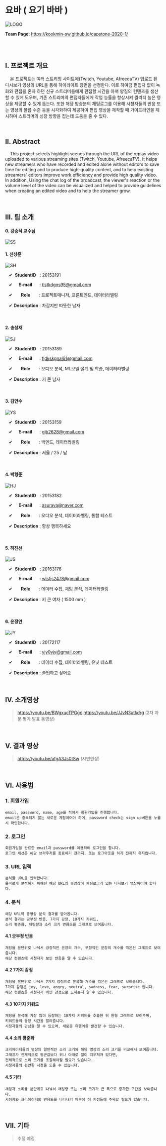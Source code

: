 # 요바 ( 요기 바바 )


![LOGO](https://user-images.githubusercontent.com/58547105/77086346-ffca7480-6a44-11ea-99d4-d0056fbdd1df.png)


**Team Page**: https://kookmin-sw.github.io/capstone-2020-1/

<br/><br/>

## I. 프로젝트 개요



&nbsp;&nbsp;&nbsp;&nbsp;본 프로젝트는 여러 스트리밍 사이트에(Twitch, Youtube, AfreecaTV) 업로드 된 다시보기 영상의 URL을 통해 하이라이트 장면을 선정한다. 이로 하여금 편집자 없이 녹화와 편집을 혼자 하던 신규 스트리머들에게 편집할 시간을 아껴 양질의 컨텐츠를 생산할 수 있게 도우며, 기존 스트리머의 편집자들에게 작업 능률을 향상시켜 퀄리티 높은 영상을 제공할 수 있게 돕는다. 또한 해당 방송분의 채팅로그를 이용해 시청자들의 반응 또는 영상의 볼륨 수준 등을 시각화하여 제공하여 편집 영상을 제작할 때 가이드라인을 제시하며 스트리머의 성장 방향을 잡는데 도움을 줄 수 있다.

<br/>

## II. Abstract


&nbsp;&nbsp;&nbsp;&nbsp;This project selects highlight scenes through the URL of the replay video uploaded to various streaming sites (Twitch, Youtube, AfreecaTV). It helps new streamers who have recorded and edited alone without editors to save time for editing and to produce high-quality content, and to help existing streamers' editors improve work efficiency and provide high quality video. In addition, Using the chat log of the broadcast, the viewer's reaction or the volume level of the video can be visualized and helped to provide guidelines when creating an edited video and to help the streamer grow.

<br/>

## III. 팀 소개


#### 0. **강승식 교수님**

![SS](https://user-images.githubusercontent.com/58547105/77403157-2694fc00-6df3-11ea-8c0c-bde1c12e99de.jpg)

#### 1. **신상훈**

![SH](https://user-images.githubusercontent.com/58547105/77393634-c7c68700-6de0-11ea-872c-104f6aedcff0.jpg)

&nbsp;&nbsp;&nbsp;&#10004; &nbsp;**StudentID**&nbsp;&nbsp; : 20153191

&nbsp;&nbsp;&nbsp;&#10004; &nbsp;&nbsp;&nbsp;&nbsp;**E-mail**&nbsp;&nbsp;&nbsp;&nbsp;&nbsp; : tlstkdgns95@gmail.com

&nbsp;&nbsp;&nbsp;&#10004; &nbsp;&nbsp;&nbsp;&nbsp;&nbsp;&nbsp;**Role**&nbsp;&nbsp;&nbsp;&nbsp;&nbsp;&nbsp; : 프로젝트매니저, 프론트엔드, 데이터라벨링

&nbsp;&nbsp;&nbsp;&#10004; **Description** : 차갑지만 따뜻한 남자

<br/>

#### 2. **송성재**

![SJ](https://user-images.githubusercontent.com/58547105/77393636-c85f1d80-6de0-11ea-90b9-e3698baa8075.jpg)

&nbsp;&nbsp;&nbsp;&#10004; &nbsp;**StudentID**&nbsp;&nbsp; : 20153189

&nbsp;&nbsp;&nbsp;&#10004; &nbsp;&nbsp;&nbsp;&nbsp;**E-mail**&nbsp;&nbsp;&nbsp;&nbsp;&nbsp; : tjdkskgnal61@gmail.com

&nbsp;&nbsp;&nbsp;&#10004; &nbsp;&nbsp;&nbsp;&nbsp;&nbsp;&nbsp;**Role**&nbsp;&nbsp;&nbsp;&nbsp;&nbsp;&nbsp; : 오디오 분석, ML모델 설계 및 학습, 데이터라벨링

&nbsp;&nbsp;&nbsp;&#10004; **Description** : 키 큰 남자


<br/>

#### 3. **김연수**

![YS](https://user-images.githubusercontent.com/58547105/77393637-c8f7b400-6de0-11ea-8963-63e9acd0c86b.jpg)

&nbsp;&nbsp;&nbsp;&#10004; &nbsp;**StudentID**&nbsp;&nbsp; : 20153159

&nbsp;&nbsp;&nbsp;&#10004; &nbsp;&nbsp;&nbsp;&nbsp;**E-mail**&nbsp;&nbsp;&nbsp;&nbsp;&nbsp; : gjb2628@gmail.com

&nbsp;&nbsp;&nbsp;&#10004; &nbsp;&nbsp;&nbsp;&nbsp;&nbsp;&nbsp;**Role**&nbsp;&nbsp;&nbsp;&nbsp;&nbsp;&nbsp; : 백엔드, 데이터라벨링

&nbsp;&nbsp;&nbsp;&#10004; **Description** : 서울 / 25 / 남


<br/>

#### 4. **박형준**

![HJ](https://user-images.githubusercontent.com/58547105/77393629-c6955a00-6de0-11ea-85f9-c282856d87a1.jpg)

&nbsp;&nbsp;&nbsp;&#10004; &nbsp;**StudentID**&nbsp;&nbsp; : 20153182

&nbsp;&nbsp;&nbsp;&#10004; &nbsp;&nbsp;&nbsp;&nbsp;**E-mail**&nbsp;&nbsp;&nbsp;&nbsp;&nbsp; : asurava@naver.com 

&nbsp;&nbsp;&nbsp;&#10004; &nbsp;&nbsp;&nbsp;&nbsp;&nbsp;&nbsp;**Role**&nbsp;&nbsp;&nbsp;&nbsp;&nbsp;&nbsp; : 오디오 분석, 데이터라벨링, 통합 테스트

&nbsp;&nbsp;&nbsp;&#10004; **Description** : 항상 행복하세요


<br/>

#### 5. **허진선**

![JS](https://user-images.githubusercontent.com/58547105/77393631-c72df080-6de0-11ea-85c3-394aa2627d99.jpg)

&nbsp;&nbsp;&nbsp;&#10004; &nbsp;**StudentID**&nbsp;&nbsp; : 20163176

&nbsp;&nbsp;&nbsp;&#10004; &nbsp;&nbsp;&nbsp;&nbsp;**E-mail**&nbsp;&nbsp;&nbsp;&nbsp;&nbsp; : wlstjs2478@gmail.com

&nbsp;&nbsp;&nbsp;&#10004; &nbsp;&nbsp;&nbsp;&nbsp;&nbsp;&nbsp;**Role**&nbsp;&nbsp;&nbsp;&nbsp;&nbsp;&nbsp; : 데이터 수집, 채팅 분석, 데이터라벨링

&nbsp;&nbsp;&nbsp;&#10004; **Description** : 키 큰 여자 ( 1500 mm ) 


<br/>

#### 6. **윤정연**

![JY](https://user-images.githubusercontent.com/58547105/77393633-c7c68700-6de0-11ea-9a49-6cba008fa17f.jpg)

&nbsp;&nbsp;&nbsp;&#10004; &nbsp;**StudentID**&nbsp;&nbsp; : 20172117

&nbsp;&nbsp;&nbsp;&#10004; &nbsp;&nbsp;&nbsp;&nbsp;**E-mail**&nbsp;&nbsp;&nbsp;&nbsp;&nbsp; : yjy0yjy@gmail.com

&nbsp;&nbsp;&nbsp;&#10004; &nbsp;&nbsp;&nbsp;&nbsp;&nbsp;&nbsp;**Role**&nbsp;&nbsp;&nbsp;&nbsp;&nbsp;&nbsp; : 데이터 수집, 데이터라벨링, 유닛 테스트

&nbsp;&nbsp;&nbsp;&#10004; **Description** : 졸업하고 싶어요


<br/>

## IV. 소개영상


> https://youtu.be/BWgxucTPGgc
> https://youtu.be/JJvN3utkdrg (2차 자문 평가 발표 동영상)

<br/>

## V. 결과 영상


> https://youtu.be/afgA3Js0tSw (시연연상)

<br/>

## VI. 사용법
### 1. 회원가입
```
email, password, name, age를 적어서 회원가입을 진행합니다.
email은 중복되지 않는 새로운 계정이어야 하며, password check는 sign up버튼을 누를시 확인합니다. 
```
### 2. 로그인
```
회원가입을 완료한 email과 password를 이용하여 로그인을 합니다.
로그인 세션은 해당 브라우저를 종료하기 전까지, 또는 로그아웃을 하기 전까지 유지됩니다. 
```
### 3. URL 입력
```
분석할 URL을 입력합니다. 
올바르게 분석하기 위해선 해당 URL의 동영상이 채팅로그가 있는 다시보기 영상이어야 합니다.
``` 
### 4. 분석
```
해당 URL의 동영상 분석 결과를 받아옵니다. 
분석 결과는 긍부정 반응, 7가지 감정, 10가지 키워드, 
소리 평준화, 채팅량과 소리 크기 변화도를 그래프로 보여줍니다.
```
#### 4.1 긍부정 반응
```
채팅을 분단위로 나눠서 긍정적인 문장의 개수, 부정적인 문장의 개수를 꺾은선 그래프로 보여줍니다.
해당 컨텐츠에 시청자가 보인 반응을 알 수 있습니다.
```
#### 4.2 7가지 감정
```
채팅을 분단위로 나눠서 7가지 감정으로 분류해 개수를 꺾은선 그래프로 보여줍니다.
7가지 감정은 joy, love, angry, neutral, sadness, fear, surprise 입니다.
해당 컨텐츠를 시청자가 어떤 감정으로 느끼는지 알 수 있습니다.
```
#### 4.3 10가지 키워드
```
채팅을 분석해 가장 많이 등장하는 10가지 키워드를 추출한 뒤 원형 그래프로 보여주며,
키워드들의 등장 시간을 알려줍니다.
시청자들의 관심을 알 수 있으며, 새로운 유행어를 발견할 수 있습니다.
```
#### 4.4 소리 평준화
```
크리에이터들의 영상의 일반적인 소리 크기와 해당 영상의 소리 크기를 비교해서 보여줍니다.
그래프가 전체적으로 평균값보다 위나 아래로 많이 치우쳐져 있다면,
전체적으로 소리 크기를 조절해야할 필요가 있습니다.
시청자들의 편안한 시청을 도울 수 있습니다.
```
#### 4.5 기타
```
채팅과 소리를 분단위로 나눠서 채팅량 또는 소리 크기가 큰 폭으로 증가한 구간을 보여줍니다.
시청자와 크리에이터의 반응도를 나타내기 때문에 이 지점들에 주목할 필요가 있습니다.
```
<br/>

## VII. 기타


> 수정 예정
